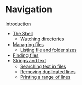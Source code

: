 # Navigation

[Introduction](README.md)

* [The Shell]()
    * [Watching directories](watching-dir.md)
* [Managing files]()
    * [Listing file and folder sizes](listing-file-and-folder-sizes.md)
* [Finding files]()
* [Strings and text](strings-and-text.md)
    * [Searching text in files](searching-text.md)
    * [Removing duplicated lines](removing-duplicated-lines.md)
    * [Printing a range of lines](printing-range-lines.md)

